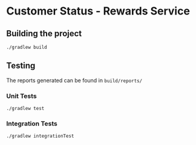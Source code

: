 # Customer Status - Rewards Service

## Building the project
`./gradlew build`

## Testing

The reports generated can be found in `build/reports/`

### Unit Tests
`./gradlew test`

### Integration Tests
`./gradlew integrationTest`
